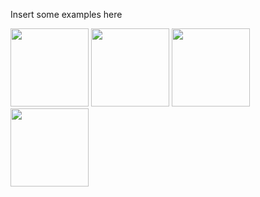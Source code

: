 Insert some examples here

<a href="http://landlab.readthedocs.org/en/latest/_images/half_fork_dem.png"><img src="http://landlab.readthedocs.org/en/latest/_images/half_fork_dem.png" alt="" height="125"></a>
<a href="http://landlab.readthedocs.org/en/latest/_images/half_fork_dem.png"><img src="http://the-landlab.readthedocs.org/en/latest/_images/basic_diffusion_example.png" alt="" height="125"></a>
<a href="http://landlab.readthedocs.org/en/latest/tutorial.html"><img src="http://landlab.readthedocs.org/en/latest/_images/coseismic_scarp.png" alt="" height="125"></a>
<a href="http://the-landlab.readthedocs.org/en/latest/radiation_field_tutorial.html"><img src="http://the-landlab.readthedocs.org/en/latest/_images/Radiation.png" alt="" height="125"></a>

